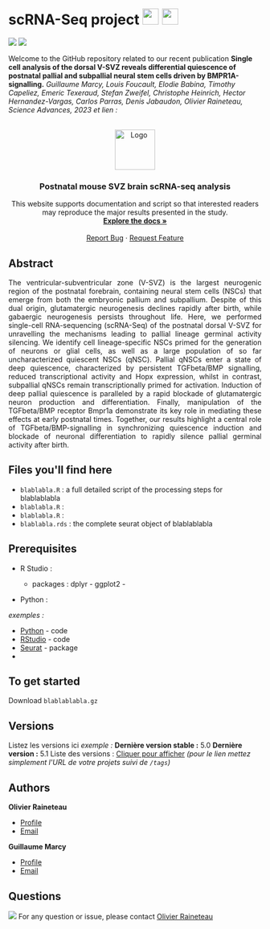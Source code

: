 # scRNA-Seq project <img height="32" width="32" src="https://cdn.simpleicons.org/rstudio/gray" />  <img height="32" width="32" src="https://cdn.simpleicons.org/python/gray" />

 <img src="https://img.shields.io/badge/R-276DC3?style=for-the-badge&logo=r&logoColor=white">  <img src ="https://img.shields.io/badge/Python-14354C?style=for-the-badge&logo=python&logoColor=white">
 
<p align="justify">

Welcome to the GitHub repository related to our recent publication **Single cell analysis of the dorsal V-SVZ reveals differential quiescence of postnatal
pallial and subpallial neural stem cells driven by BMPR1A-signalling.** 
_Guillaume Marcy, Louis Foucault, Elodie Babina, Timothy Capeliez, Emeric Texeraud, Stefan Zweifel, Christophe Heinrich, Hector Hernandez-Vargas, Carlos Parras, Denis Jabaudon, Olivier Raineteau, Science Advances, 2023 et lien :_ 

 </p>

<!-- PROJECT LOGO -->
<br />
<div align="center">
  <a href="https://github.com/OlivierRaineteauSBRI/scRNASeq">
    <img src="https://raw.githubusercontent.com/othneildrew/Best-README-Template/master/images/logo.png" alt="Logo" width="80" height="80">
  </a>

<h3 align="center">Postnatal mouse SVZ brain scRNA-seq analysis</h3>

  <p align="center">
    This website supports documentation and script so that interested readers may reproduce the major results presented in the study.
    <br />
    <a href="https://github.com/OlivierRaineteauSBRI/scRNASeq"><strong>Explore the docs »</strong></a>
    <br />
    <br />
    <a href="https://github.com/OlivierRaineteauSBRI/scRNASeq/issues">Report Bug</a>
    ·
    <a href="https://github.com/OlivierRaineteauSBRI/scRNASeq/issues">Request Feature</a>
  </p>
</div>

## Abstract

<p align="justify">
The ventricular-subventricular zone (V-SVZ) is the largest neurogenic region of the postnatal forebrain, containing neural stem cells (NSCs) that emerge from both the embryonic pallium and subpallium. Despite of this dual origin, glutamatergic neurogenesis declines rapidly after birth, while gabaergic neurogenesis persists throughout life. Here, we performed single-cell RNA-sequencing (scRNA-Seq) of the postnatal dorsal V-SVZ for unravelling the mechanisms leading to pallial lineage germinal activity silencing. We identify cell lineage-specific NSCs primed for the generation of neurons or glial cells, as well as a large population of so far uncharacterized quiescent NSCs (qNSC). Pallial qNSCs enter a state of deep quiescence, characterized by persistent TGFbeta/BMP signalling, reduced transcriptional activity and Hopx expression, whilst in contrast, subpallial qNSCs remain transcriptionally primed for activation. Induction of deep pallial quiescence is paralleled by a rapid blockade of glutamatergic neuron production and differentiation. Finally, manipulation of the TGFbeta/BMP receptor Bmpr1a demonstrate its key role in mediating these effects at early postnatal times. Together, our results highlight a central role of TGFbeta/BMP-signalling in synchronizing quiescence induction and blockade of neuronal differentiation to rapidly silence pallial germinal activity after birth.
 </p>

## Files you'll find here 

- ``blablabla.R`` : a full detailed script of the processing steps for blablablabla
- ``blablabla.R`` : 
- ``blablabla.R`` : 
- ``blablabla.rds`` : the complete seurat object of blablablabla

## Prerequisites 

- R Studio : 
  - packages : dplyr - ggplot2 - 

- Python :


_exemples :_
* [Python](https://www.python.org) - code
* [RStudio](https://www.rstudio.com) - code
* [Seurat](https://satijalab.org/seurat/index.html) - package
* 

## To get started

Download ``blablablabla.gz`` 

## Versions
Listez les versions ici 
_exemple :_
**Dernière version stable :** 5.0
**Dernière version :** 5.1
Liste des versions : [Cliquer pour afficher](https://github.com/OlivierRaineteauSBRI/scRNASeq/tags)
_(pour le lien mettez simplement l'URL de votre projets suivi de ``/tags``)_

## Authors

**Olivier Raineteau**
- [Profile](https://github.com/OlivierRaineteauSBRI "Olivier Raineteau")
- [Email](mailto:olivier.raineteau@inserm.fr?subject=Hi% "Hi!")

**Guillaume Marcy**
- [Profile](https://github.com/GuillaumeMarcy "Guillaume Marcy")
- [Email](mailto:guillaume.marcy@universite-lyon.fr?subject=Hi% "Hi!")


## Questions
<img src="https://img.shields.io/badge/Ask%20me-anything-1abc9c.svg">
For any question or issue, please contact <a href="mailto:olivier.raineteau@inserm.fr?"> Olivier Raineteau
